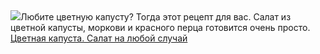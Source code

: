 <!--2025-04-05 00:22:25-->
<div class="yb">
  <div class="rss smaller1 povarenok"><a class="light" href="https://www.povarenok.ru/recipes/show/182511/"><img src="https://www.povarenok.ru/data/cache/2025apr/05/22/3170502_66964-640x480.jpg"></a>Любите цветную капусту? Тогда этот рецепт для вас. Салат из цветной капусты, моркови и красного перца готовится очень просто. <br><a class="light" href="https://www.povarenok.ru/recipes/show/182511/">Цветная капуста. Салат на любой случай</a></div>
</div>
